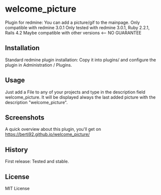 # welcome_picture

Plugin for redmine: You can add a picture/gif to the mainpage.
Only compatible with redmine 3.0.1
Only tested with redmine 3.0.1, Ruby 2.2.1, Rails 4.2
Maybe compatible with other versions <-- NO GUARANTEE

## Installation

Standard redmine plugin installation: Copy it into plugins/ and configure the plugin in Administration / Plugins. 

## Usage

Just add a File to any of your projects and type in the description field welcome_picture.
It will be displayed always the last added picture with the description "welcome_picture".

## Screenshots

A quick overview about this plugin, you'll get on https://berti92.github.io/welcome_picture/

## History

First release: Tested and stable.

## License

MIT License
